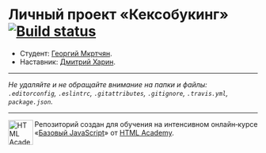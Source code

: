 # Личный проект «Кексобукинг» [![Build status][travis-image]][travis-url]

* Студент: [Георгий Мкртчян](https://up.htmlacademy.ru/javascript/11/user/60370).
* Наставник: [Дмитрий Харин](https://htmlacademy.ru/profile/dihar).

---

_Не удаляйте и не обращайте внимание на папки и файлы:_<br>
_`.editorconfig`, `.eslintrc`, `.gitattributes`, `.gitignore`, `.travis.yml`, `package.json`._

---

<a href="https://htmlacademy.ru/intensive/javascript"><img align="left" width="50" height="50" title="HTML Academy" src="https://up.htmlacademy.ru/static/img/intensive/javascript/logo-for-github.svg"></a>

Репозиторий создан для обучения на интенсивном онлайн‑курсе «[Базовый JavaScript](https://htmlacademy.ru/intensive/javascript)» от [HTML Academy](https://htmlacademy.ru).

[travis-image]: https://travis-ci.org/htmlacademy-javascript/60370-keksobooking.svg?branch=master
[travis-url]: https://travis-ci.org/htmlacademy-javascript/60370-keksobooking
